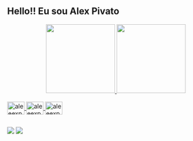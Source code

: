 ## Hello!! Eu sou Alex Pivato

<div align="center">
  <a href="https://github.com/aleeexp">
  <img height="160em" src="https://github-readme-stats.vercel.app/api?username=aleeexp&show_icons=true&theme=radical&include_all_commits=true&count_private=true"/>
  <img height="160em" src="https://github-readme-stats.vercel.app/api/top-langs/?username=aleeexp&layout=compact&langs_count=7&theme=radical"/>

</div>

<div style="display: inline_block"><br>
  <img align="center" alt="aleeexp-Py" height="30" width="40" src="https://cdn.jsdelivr.net/gh/devicons/devicon/icons/python/python-original.svg" />
  <img align="center" alt="aleeexp-AWS" height="30" width="40" src="https://cdn.jsdelivr.net/gh/devicons/devicon/icons/amazonwebservices/amazonwebservices-original.svg" />
  <img align="center" alt="aleeexp-MySQL" height="30" width="40" src="https://cdn.jsdelivr.net/gh/devicons/devicon/icons/mysql/mysql-original.svg" />
  
</div>

##

<div> 
 <a href = "mailto:alexsnpivato@gmail.com"><img src="https://img.shields.io/badge/-Gmail-%23333?style=for-the-badge&logo=gmail&logoColor=white" target="_blank"></a>
  <a href="https://www.linkedin.com/in/alexpivato/" target="_blank"><img src="https://img.shields.io/badge/-LinkedIn-%230077B5?style=for-the-badge&logo=linkedin&logoColor=white" target="_blank"></a> 
</div>
